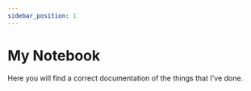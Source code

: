 ```yaml
---
sidebar_position: 1
---
```


# My Notebook

Here you will find a correct documentation of the things that I've done.
